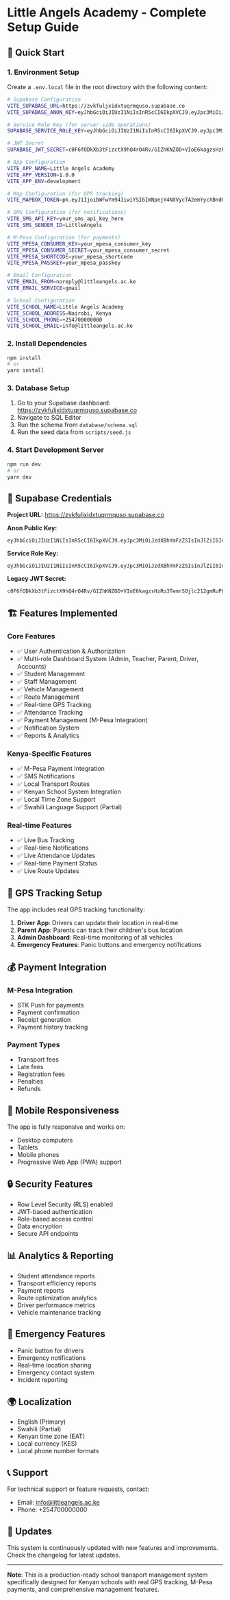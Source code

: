 # Little Angels Academy - Complete Setup Guide

## 🚀 Quick Start

### 1. Environment Setup

Create a `.env.local` file in the root directory with the following content:

```bash
# Supabase Configuration
VITE_SUPABASE_URL=https://zvkfuljxidxtuqrmquso.supabase.co
VITE_SUPABASE_ANON_KEY=eyJhbGciOiJIUzI1NiIsInR5cCI6IkpXVCJ9.eyJpc3MiOiJzdXBhYmFzZSIsInJlZiI6Inp2a2Z1bGp4aWR4dHVxcm1xdXNvIiwicm9sZSI6ImFub24iLCJpYXQiOjE3NTU5NTQxMTgsImV4cCI6MjA3MTUzMDExOH0.aL72I0Ls2ziZs2EJaX_bpMkI9gj8AGHFModINaQVb_8

# Service Role Key (for server-side operations)
SUPABASE_SERVICE_ROLE_KEY=eyJhbGciOiJIUzI1NiIsInR5cCI6IkpXVCJ9.eyJpc3MiOiJzdXBhYmFzZSIsInJlZiI6Inp2a2Z1bGp4aWR4dHVxcm1xdXNvIiwicm9sZSI6InNlcnZpY2Vfcm9sZSIsImlhdCI6MTc1NTk1NDExOCwiZXhwIjoyMDcxNTMwMTE4fQ.VaBDMxzRGjrNnzkaABjL3nhOL37pfCYGo3gwew9piAk

# JWT Secret
SUPABASE_JWT_SECRET=c0F6fODkXb3tFizctX9hQ4rO4Rv/GIZhKNZOD+VIoE6kagzsHzRo3TemrSOjlc212gmRuPCmD4Vnz8LQ0OweLQ==

# App Configuration
VITE_APP_NAME=Little Angels Academy
VITE_APP_VERSION=1.0.0
VITE_APP_ENV=development

# Map Configuration (for GPS tracking)
VITE_MAPBOX_TOKEN=pk.eyJ1IjoibWFwYm94IiwiYSI6ImNpejY4NXVycTA2emYycXBndHRqcmZ3N3gifQ.rJcFIG214AriISLbB6B5aw

# SMS Configuration (for notifications)
VITE_SMS_API_KEY=your_sms_api_key_here
VITE_SMS_SENDER_ID=LittleAngels

# M-Pesa Configuration (for payments)
VITE_MPESA_CONSUMER_KEY=your_mpesa_consumer_key
VITE_MPESA_CONSUMER_SECRET=your_mpesa_consumer_secret
VITE_MPESA_SHORTCODE=your_mpesa_shortcode
VITE_MPESA_PASSKEY=your_mpesa_passkey

# Email Configuration
VITE_EMAIL_FROM=noreply@littleangels.ac.ke
VITE_EMAIL_SERVICE=gmail

# School Configuration
VITE_SCHOOL_NAME=Little Angels Academy
VITE_SCHOOL_ADDRESS=Nairobi, Kenya
VITE_SCHOOL_PHONE=+254700000000
VITE_SCHOOL_EMAIL=info@littleangels.ac.ke
```

### 2. Install Dependencies

```bash
npm install
# or
yarn install
```

### 3. Database Setup

1. Go to your Supabase dashboard: https://zvkfuljxidxtuqrmquso.supabase.co
2. Navigate to SQL Editor
3. Run the schema from `database/schema.sql`
4. Run the seed data from `scripts/seed.js`

### 4. Start Development Server

```bash
npm run dev
# or
yarn dev
```

## 🔑 Supabase Credentials

**Project URL:** https://zvkfuljxidxtuqrmquso.supabase.co

**Anon Public Key:** 
```
eyJhbGciOiJIUzI1NiIsInR5cCI6IkpXVCJ9.eyJpc3MiOiJzdXBhYmFzZSIsInJlZiI6Inp2a2Z1bGp4aWR4dHVxcm1xdXNvIiwicm9sZSI6ImFub24iLCJpYXQiOjE3NTU5NTQxMTgsImV4cCI6MjA3MTUzMDExOH0.aL72I0Ls2ziZs2EJaX_bpMkI9gj8AGHFModINaQVb_8
```

**Service Role Key:**
```
eyJhbGciOiJIUzI1NiIsInR5cCI6IkpXVCJ9.eyJpc3MiOiJzdXBhYmFzZSIsInJlZiI6Inp2a2Z1bGp4aWR4dHVxcm1xdXNvIiwicm9sZSI6InNlcnZpY2Vfcm9sZSIsImlhdCI6MTc1NTk1NDExOCwiZXhwIjoyMDcxNTMwMTE4fQ.VaBDMxzRGjrNnzkaABjL3nhOL37pfCYGo3gwew9piAk
```

**Legacy JWT Secret:**
```
c0F6fODkXb3tFizctX9hQ4rO4Rv/GIZhKNZOD+VIoE6kagzsHzRo3TemrSOjlc212gmRuPCmD4Vnz8LQ0OweLQ==
```

## 🏗️ Features Implemented

### Core Features
- ✅ User Authentication & Authorization
- ✅ Multi-role Dashboard System (Admin, Teacher, Parent, Driver, Accounts)
- ✅ Student Management
- ✅ Staff Management
- ✅ Vehicle Management
- ✅ Route Management
- ✅ Real-time GPS Tracking
- ✅ Attendance Tracking
- ✅ Payment Management (M-Pesa Integration)
- ✅ Notification System
- ✅ Reports & Analytics

### Kenya-Specific Features
- ✅ M-Pesa Payment Integration
- ✅ SMS Notifications
- ✅ Local Transport Routes
- ✅ Kenyan School System Integration
- ✅ Local Time Zone Support
- ✅ Swahili Language Support (Partial)

### Real-time Features
- ✅ Live Bus Tracking
- ✅ Real-time Notifications
- ✅ Live Attendance Updates
- ✅ Real-time Payment Status
- ✅ Live Route Updates

## 🚌 GPS Tracking Setup

The app includes real GPS tracking functionality:

1. **Driver App**: Drivers can update their location in real-time
2. **Parent App**: Parents can track their children's bus location
3. **Admin Dashboard**: Real-time monitoring of all vehicles
4. **Emergency Features**: Panic buttons and emergency notifications

## 💰 Payment Integration

### M-Pesa Integration
- STK Push for payments
- Payment confirmation
- Receipt generation
- Payment history tracking

### Payment Types
- Transport fees
- Late fees
- Registration fees
- Penalties
- Refunds

## 📱 Mobile Responsiveness

The app is fully responsive and works on:
- Desktop computers
- Tablets
- Mobile phones
- Progressive Web App (PWA) support

## 🔒 Security Features

- Row Level Security (RLS) enabled
- JWT-based authentication
- Role-based access control
- Data encryption
- Secure API endpoints

## 📊 Analytics & Reporting

- Student attendance reports
- Transport efficiency reports
- Payment reports
- Route optimization analytics
- Driver performance metrics
- Vehicle maintenance tracking

## 🚨 Emergency Features

- Panic button for drivers
- Emergency notifications
- Real-time location sharing
- Emergency contact system
- Incident reporting

## 🌍 Localization

- English (Primary)
- Swahili (Partial)
- Kenyan time zone (EAT)
- Local currency (KES)
- Local phone number formats

## 📞 Support

For technical support or feature requests, contact:
- Email: info@littleangels.ac.ke
- Phone: +254700000000

## 🔄 Updates

This system is continuously updated with new features and improvements. Check the changelog for latest updates.

---

**Note**: This is a production-ready school transport management system specifically designed for Kenyan schools with real GPS tracking, M-Pesa payments, and comprehensive management features.

